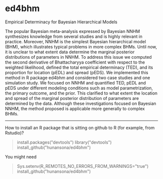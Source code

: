 # ed4bhm
Empirical Determinacy for Bayesian Hierarchical Models

The popular Bayesian meta-analysis expressed by Bayesian NNHM synthesizes knowledge from several studies and is highly relevant in practice. Moreover, NNHM is the simplest Bayesian hierarchical model (BHM), which illustrates typical problems in more complex BHMs. Until now, it is unclear to what extent data determine the marginal posterior distributions of parameters in NNHM. To address this issue we computed the second derivative of Bhattacharyya coefficient with respect to the weighted likelihood, defined the total empirical determinacy (TED), and its proportion for location (pEDL) and spread (pEDS). We implemented this method in R package ed4bhm and considered two case studies and one simulation study. We focused on NNHM and quantified TED, pEDL and pEDS under different modeling conditions such as model parametrization, the primary outcome, and the prior. This clarified to what extent the location and spread of the marginal posterior distribution of parameters are determined by the data. Although these investigations focused on Bayesian NNHM, the method proposed is applicable more generally to complex BHMs. 


*********************************************************************************
How to install an R package that is sitting on github to R (for example, from Rstudio)?

> install.packages("devtools")
> library("devtools")
> install_github("hunansona/ed4bhm") 

You might need 
> Sys.setenv(R_REMOTES_NO_ERRORS_FROM_WARNINGS="true")
> install_github("hunansona/ed4bhm") 

